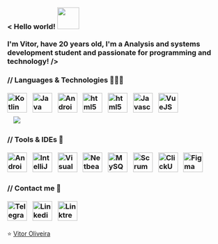 <div id="apresentacao">
  <h3>
    < Hello world! <img height="50" src="https://i.ibb.co/LdNSFhk/bmo.gif" /> <br><br>
    I'm Vitor, have 20 years old, I'm a Analysis and systems development student and passionate for programming and technology! />
  </h3>
</div>
<div id="lingugens-e-tecnologias">
  <h3>
    // Languages & Technologies 👨🏽‍💻 <br><br>
    <a href="https://kotlinlang.org/"><img height="45" src="https://i.ibb.co/dfkjSWR/kotlin.png" alt="Kotlin Logo"/></a>
    <img width="5" rc="https://i.ibb.co/y8LQ5Pw/transparent.png" />
    <a href=https://www.oracle.com/br/java/technologies/javase-jdk8-doc-downloads.html""><img height="45" src="https://i.ibb.co/X83NvWf/java.png" alt="Java" /></a>
    <img width="5" rc="https://i.ibb.co/y8LQ5Pw/transparent.png" />
    <a href="https://developer.android.com/guide?hl=pt-br"><img height="45" src="https://i.ibb.co/HTXxgZB/android.png" alt="Android" /></a>
    <img width="5" src="https://i.ibb.co/y8LQ5Pw/transparent.png" />
    <a target="_blank" href="https://developer.mozilla.org/pt-BR/docs/Web/HTML"><img height="45" src="https://i.ibb.co/SVhgK60/html.png" alt="html5" /></a>
    <img width="5" src="https://i.ibb.co/y8LQ5Pw/transparent.png" />
    <a href="https://developer.mozilla.org/pt-BR/docs/Web/CSS"><img height="45" src="https://i.ibb.co/3hykCCy/css.png" alt="html5" /></a>
    <img width="5" src="https://i.ibb.co/y8LQ5Pw/transparent.png" />
    <a href="https://developer.mozilla.org/pt-BR/docs/Web/JavaScript"><img height="45" src="https://i.ibb.co/QpBV5fX/javascript.png" alt="Javascript"/></a>
    <img width="5" src="https://i.ibb.co/y8LQ5Pw/transparent.png" />
    <a href="https://br.vuejs.org/v2/guide/index.html"><img height="45" src="https://i.ibb.co/gV0gLx8/vuejs.png" alt="VueJS" /></a><br>
    <img width="5" src="https://i.ibb.co/y8LQ5Pw/transparent.png" /><br>
    <img width="10" src="https://i.ibb.co/y8LQ5Pw/transparent.png" />
    <img src="https://github-readme-stats.vercel.app/api/top-langs/?username=viit0r&layout=compact&theme=apprentice" />
  </h3>
</div>
<div id="ferramentas-e-ides">
  <h3>
    // Tools & IDEs 🔧<br><br>
    <a href="https://developer.android.com/studio"><img height="45" src="https://i.ibb.co/fQHqmT8/androidstudio.png" alt="Android Studio Logo"/></a>
    <img width="5" src="https://i.ibb.co/y8LQ5Pw/transparent.png" />
    <a href="https://www.jetbrains.com/pt-br/idea/"><img height="45" src="https://i.ibb.co/L8TMRZ3/intellij.png" alt="IntelliJ Logo"/></a>
    <img width="5" src="https://i.ibb.co/y8LQ5Pw/transparent.png" />
    <a href="https://code.visualstudio.com/"><img height="45" src="https://i.ibb.co/XjhHkcL/vscode.png" alt="Visual Studio Code Logo"/></a>
    <img width="5" src="https://i.ibb.co/y8LQ5Pw/transparent.png" />
    <a href="https://netbeans.apache.org/download/index.html"><img height="45" src="https://i.ibb.co/McCHLJX/netbeans.png" alt="Netbeans Logo"/></a>
    <img width="5" src="https://i.ibb.co/y8LQ5Pw/transparent.png" />
    <a href="https://www.mysql.com/"><img height="45" src="https://i.ibb.co/Prv6nZn/mysql.png" alt="MySQL Logo"/></a>
    <img width="5" src="https://i.ibb.co/y8LQ5Pw/transparent.png" />
    <a href="https://www.scrum.org/"><img height="45" src="https://i.ibb.co/P5PcrdJ/scrum.png" alt="Scrum Logo"/></a>
    <img width="5" src="https://i.ibb.co/y8LQ5Pw/transparent.png" />
    <a href="https://www.clickup.com/"><img height="45" src="https://i.ibb.co/zJjyTXz/clickup.png" alt="ClickUp Logo"/></a>
    <img width="5" src="https://i.ibb.co/y8LQ5Pw/transparent.png" />
    <a href="https://www.figma.com/"><img height="45" src="https://i.ibb.co/pfC0dkP/figma.png" alt="Figma Logo"></a>
  </h3>
</div>
<div id="contato">
  <h3>
    // Contact me 📱<br><br>
    <a href="https://t.me/viit0r"><img height="45" src="https://i.ibb.co/3C0CM1J/telegram.png" alt="Telegram" ></a>
    <img width="5" src="https://i.ibb.co/y8LQ5Pw/transparent.png" />
    <a href="https://www.linkedin.com/in/viit0r/"><img height="45" src="https://i.ibb.co/rF6vZBd/linkedin.png" alt="Linkedin" ></a>
    <img width="5" src="https://i.ibb.co/y8LQ5Pw/transparent.png" />
    <a href="https://linktr.ee/viit0r"><img height="45" src="https://i.ibb.co/8DjkMnH/linktree.png" alt="Linktree" ></a>
  </h3>
</div>
⭐ <a href="https://linktr.ee/viit0r">Vitor Oliveira</a>
